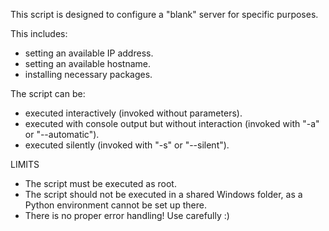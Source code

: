 This script is designed to configure a "blank" server for specific purposes. 

This includes:
- setting an available IP address.
- setting an available hostname.
- installing necessary packages.

The script can be:
- executed interactively (invoked without parameters).
- executed with console output but without interaction (invoked with "-a" or "--automatic").
- executed silently (invoked with "-s" or "--silent").

LIMITS
- The script must be executed as root. 
- The script should not be executed in a shared Windows folder, as a Python environment cannot be set up there.
- There is no proper error handling! Use carefully :)
